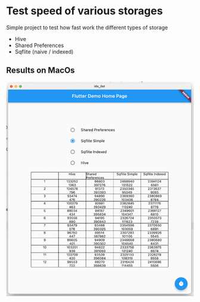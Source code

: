 # Test speed of various storages

Simple project to test how fast work the different types of storage

- Hive
- Shared Preferences
- Sqflite (naive / indexed)

## Results on MacOs

![Macos](/page/macos.png)
